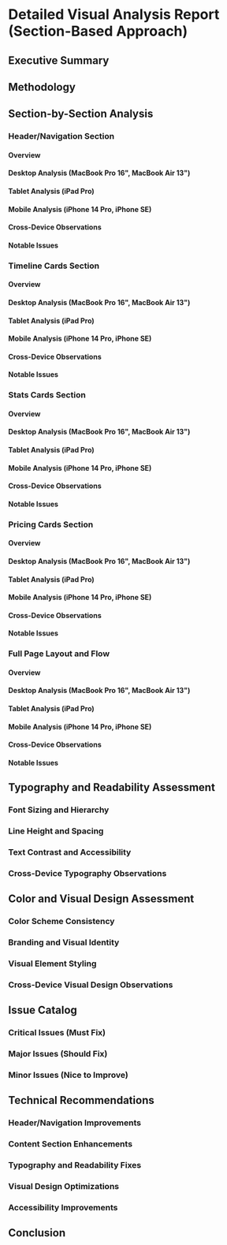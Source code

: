 # Detailed Visual Analysis Report (Section-Based Approach)

## Executive Summary

<!-- Provide a high-level overview of the key findings, most critical issues, and overall assessment of the website's responsive design -->

## Methodology

<!-- Describe the section-based approach taken for the visual analysis, including which sections were analyzed, how devices were compared, and how issues were categorized -->

## Section-by-Section Analysis

### Header/Navigation Section

#### Overview
<!-- General description of the header/navigation section -->

#### Desktop Analysis (MacBook Pro 16", MacBook Air 13")
<!-- Analysis of header design on desktop devices -->

#### Tablet Analysis (iPad Pro)
<!-- Analysis of header design on tablet devices -->

#### Mobile Analysis (iPhone 14 Pro, iPhone SE)
<!-- Analysis of header design on mobile devices -->

#### Cross-Device Observations
<!-- Key observations about how the header adapts across devices -->

#### Notable Issues
<!-- Issues specific to the header/navigation section -->

### Timeline Cards Section

#### Overview
<!-- General description of the timeline cards section -->

#### Desktop Analysis (MacBook Pro 16", MacBook Air 13")
<!-- Analysis of timeline cards on desktop devices -->

#### Tablet Analysis (iPad Pro)
<!-- Analysis of timeline cards on tablet devices -->

#### Mobile Analysis (iPhone 14 Pro, iPhone SE)
<!-- Analysis of timeline cards on mobile devices -->

#### Cross-Device Observations
<!-- Key observations about how timeline cards adapt across devices -->

#### Notable Issues
<!-- Issues specific to the timeline cards section -->

### Stats Cards Section

#### Overview
<!-- General description of the stats cards section -->

#### Desktop Analysis (MacBook Pro 16", MacBook Air 13")
<!-- Analysis of stats cards on desktop devices -->

#### Tablet Analysis (iPad Pro)
<!-- Analysis of stats cards on tablet devices -->

#### Mobile Analysis (iPhone 14 Pro, iPhone SE)
<!-- Analysis of stats cards on mobile devices -->

#### Cross-Device Observations
<!-- Key observations about how stats cards adapt across devices -->

#### Notable Issues
<!-- Issues specific to the stats cards section -->

### Pricing Cards Section

#### Overview
<!-- General description of the pricing cards section -->

#### Desktop Analysis (MacBook Pro 16", MacBook Air 13")
<!-- Analysis of pricing cards on desktop devices -->

#### Tablet Analysis (iPad Pro)
<!-- Analysis of pricing cards on tablet devices (if available) -->

#### Mobile Analysis (iPhone 14 Pro, iPhone SE)
<!-- Analysis of pricing cards on mobile devices (if available) -->

#### Cross-Device Observations
<!-- Key observations about how pricing cards adapt across devices -->

#### Notable Issues
<!-- Issues specific to the pricing cards section -->

### Full Page Layout and Flow

#### Overview
<!-- General description of the full page layout -->

#### Desktop Analysis (MacBook Pro 16", MacBook Air 13")
<!-- Analysis of full page layout on desktop devices -->

#### Tablet Analysis (iPad Pro)
<!-- Analysis of full page layout on tablet devices -->

#### Mobile Analysis (iPhone 14 Pro, iPhone SE)
<!-- Analysis of full page layout on mobile devices -->

#### Cross-Device Observations
<!-- Key observations about how the full page layout adapts across devices -->

#### Notable Issues
<!-- Issues specific to the full page layout -->

## Typography and Readability Assessment

### Font Sizing and Hierarchy
<!-- Analysis of typography across sections and devices -->

### Line Height and Spacing
<!-- Analysis of text spacing and readability -->

### Text Contrast and Accessibility
<!-- Assessment of text contrast and accessibility compliance -->

### Cross-Device Typography Observations
<!-- Key observations about typography adaptation -->

## Color and Visual Design Assessment

### Color Scheme Consistency
<!-- Analysis of color usage across sections and devices -->

### Branding and Visual Identity
<!-- Assessment of brand element consistency -->

### Visual Element Styling
<!-- Analysis of borders, shadows, and other visual effects -->

### Cross-Device Visual Design Observations
<!-- Key observations about visual design adaptation -->

## Issue Catalog

### Critical Issues (Must Fix)
<!-- List of critical issues that significantly impact user experience or functionality -->

### Major Issues (Should Fix)
<!-- List of major issues that should be addressed in the near term -->

### Minor Issues (Nice to Improve)
<!-- List of minor issues that would enhance the overall experience -->

## Technical Recommendations

### Header/Navigation Improvements
<!-- Specific recommendations for addressing header/navigation issues -->

### Content Section Enhancements
<!-- Recommendations for improving timeline, stats, and pricing sections -->

### Typography and Readability Fixes
<!-- Recommendations for improving typography and readability -->

### Visual Design Optimizations
<!-- Suggestions for improving visual design consistency -->

### Accessibility Improvements
<!-- Suggestions for improving accessibility -->

## Conclusion

<!-- Summary of findings and overall recommendations for moving forward -->